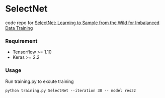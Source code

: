 # SelectNet
code repo for [SelectNet: Learning to Sample from the Wild for Imbalanced Data Training](https://arxiv.org/abs/1905.09872)

### Requirement
* Tensorflow >= 1.10
* Keras >= 2.2

### Usage
Run training.py to excute training

```
python training.py SelectNet --iteration 30 -- model res32
```

